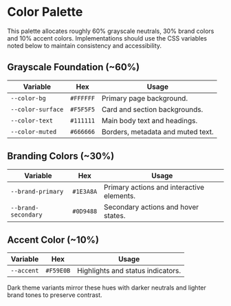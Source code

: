 # Color Palette

This palette allocates roughly 60% grayscale neutrals, 30% brand colors and 10% accent colors. Implementations should use the CSS variables noted below to maintain consistency and accessibility.

## Grayscale Foundation (~60%)

| Variable | Hex | Usage |
| --- | --- | --- |
| `--color-bg` | `#FFFFFF` | Primary page background. |
| `--color-surface` | `#F5F5F5` | Card and section backgrounds. |
| `--color-text` | `#111111` | Main body text and headings. |
| `--color-muted` | `#666666` | Borders, metadata and muted text. |

## Branding Colors (~30%)

| Variable | Hex | Usage |
| --- | --- | --- |
| `--brand-primary` | `#1E3A8A` | Primary actions and interactive elements. |
| `--brand-secondary` | `#0D9488` | Secondary actions and hover states. |

## Accent Color (~10%)

| Variable | Hex | Usage |
| --- | --- | --- |
| `--accent` | `#F59E0B` | Highlights and status indicators. |

Dark theme variants mirror these hues with darker neutrals and lighter brand tones to preserve contrast.

